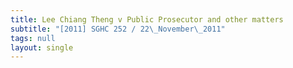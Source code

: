```yaml
---
title: Lee Chiang Theng v Public Prosecutor and other matters
subtitle: "[2011] SGHC 252 / 22\_November\_2011"
tags: null
layout: single
---
```



